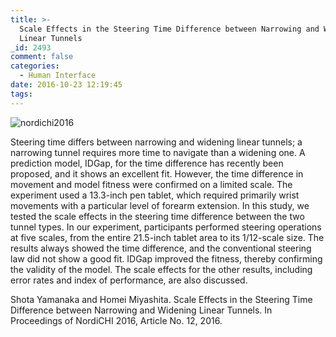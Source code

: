 ```yaml
---
title: >-
  Scale Effects in the Steering Time Difference between Narrowing and Widening
  Linear Tunnels
_id: 2493
comment: false
categories:
  - Human Interface
date: 2016-10-23 12:19:45
tags:
---
```


![nordichi2016](/wp-content/uploads/2016/11/nordichi2016.jpg)
<!--more-->
Steering time differs between narrowing and widening linear tunnels; a narrowing tunnel requires more time to navigate than a widening one. A prediction model, IDGap, for the time difference has recently been proposed, and it shows an excellent fit. However, the time difference in movement and model fitness were confirmed on a limited scale. The experiment used a 13.3-inch pen tablet, which required primarily wrist movements with a particular level of forearm extension. In this study, we tested the scale effects in the steering time difference between the two tunnel types. In our experiment, participants performed steering operations at five scales, from the entire 21.5-inch tablet area to its 1/12-scale size. The results always showed the time difference, and the conventional steering law did not show a good fit. IDGap improved the fitness, thereby confirming the validity of the model. The scale effects for the other results, including error rates and index of performance, are also discussed.

Shota Yamanaka and Homei Miyashita. Scale Effects in the Steering Time Difference between Narrowing and Widening Linear Tunnels. In Proceedings of NordiCHI 2016, Article No. 12, 2016.
